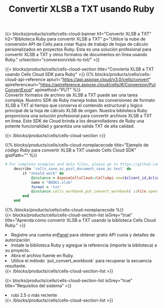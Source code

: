 ﻿---
title: Convertir XLSB a TXT usando Ruby
description:  Utilizar el SDK de Cloud Aspose.Cells para Ruby para convertir un archivo de formato XLSB a un archivo de formato TXT.
kwords: Excel, Convert XLSB to TXT, REST, Ruby
howto: How to convert XLSB to TXT using Aspose.Cells Cloud Ruby library.
---
{{< blocks/products/cells/cells-cloud-banner h1="Convertir XLSB a TXT" h2="Biblioteca Ruby para convertir XLSB a TXT" p="Utilice la nube de conversión API de Cells para crear flujos de trabajo de hojas de cálculo personalizados en proyectos Ruby. Esta es una solución profesional para convertir XLSB a TXT y otros formatos de documentos en línea usando Ruby." urlsection="conversion/xlsb-to-txt/" >}}

{{< blocks/products/cells/cells-cloud-section title="Convierta XLSB a TXT usando Cells Cloud SDK para Ruby" >}}
{{% blocks/products/cells/cells-cloud-api-reference apiurl="https://api.aspose.cloud/v3.0/cells/convert" apireferenceurl="https://apireference.aspose.cloud/cells/#/Conversion/PutConvertExcel" apimethod="PUT" %}}
<br/>
Convertir formatos de archivo de XLSB a TXT puede ser una tarea compleja. Nuestro SDK de Ruby maneja todas las conversiones de formato XLSB a TXT al tiempo que conserva el contenido estructural y lógico principal de la hoja de cálculo XLSB de origen. Nuestra biblioteca Ruby proporciona una solución profesional para convertir archivos XLSB a TXT en línea. Este SDK de Cloud brinda a los desarrolladores de Ruby una potente funcionalidad y garantiza una salida TXT de alta calidad.

{{< /blocks/products/cells/cells-cloud-section >}}

{{% blocks/products/cells/cells-cloud-noreplacecode title="Ejemplo de código Ruby para convertir XLSB a TXT usando Cells Cloud SDK" gistPath="" %}}
 
```ruby
# For complete examples and data files, please go to https://github.com/aspose-cells-cloud/aspose-cells-cloud-ruby/
    describe 'cells_save_as_post_document_save_as test' do
        it "should work" do
            @instance = AsposeCellsCloud::CellsApi.new($client_id,$client_secret,"v3.0","https://api.aspose.cloud/")
            name = "BOOK1.xlsb"
            format = 'txt'
            @instance.cells_workbook_put_convert_workbook( ::File.open(File.expand_path("data/"+name),"r")  {|io| io.read(io.size) },{:format=>format})     
        end
    end
```
 
{{% /blocks/products/cells/cells-cloud-noreplacecode %}}
<br/>
{{< blocks/products/cells/cells-cloud-section-list isGrey="true" title="Aprenda cómo convertir XLSB a TXT usando la biblioteca Cells Cloud Ruby." >}}
<li> Registre una cuenta en<a href="https://dashboard.aspose.cloud/">Panel</a> para obtener gratis API cuota y detalles de autorización</li>
<li>Instale la biblioteca Ruby y agregue la referencia (importe la biblioteca) a su proyecto.</li>
<li>Abra el archivo fuente en Ruby.</li>
<li>Utilice el método `put_convert_workbook` para recuperar la secuencia resultante.</li>
{{< /blocks/products/cells/cells-cloud-section-list >}}

{{< blocks/products/cells/cells-cloud-section-list isGrey="true" title="Requisitos del sistema" >}}
<li>rubí 2.5 o más reciente</li>
{{< /blocks/products/cells/cells-cloud-section-list >}}
